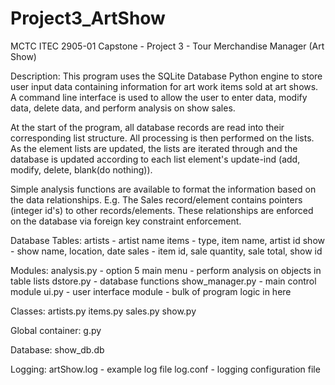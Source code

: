 # Project3_ArtShow
MCTC ITEC 2905-01 Capstone - Project 3 - Tour Merchandise Manager (Art Show)

Description: This program uses the SQLite Database Python engine to store user input data containing
information for art work items sold at art shows. A command line interface is used to allow
the user to enter data, modify data, delete data, and perform analysis on show sales.

At the start of the program, all database records are read into their corresponding list structure.
All processing is then performed on the lists.
As the element lists are updated, the lists are iterated through and the database is updated according
to each list element's update-ind (add, modify, delete, blank(do nothing)).

Simple analysis functions are available to format the information based on the data relationships.
E.g. The Sales record/element contains pointers (integer id's) to other records/elements. These relationships
are enforced on the database via foreign key constraint enforcement.

Database Tables:
    artists - artist name
    items - type, item name, artist id
    show - show name, location, date
    sales - item id, sale quantity, sale total, show id
    
Modules:
    analysis.py - option 5 main menu - perform analysis on objects in table lists
    dstore.py - database functions
    show_manager.py - main control module
    ui.py - user interface module - bulk of program logic in here
    
Classes:
    artists.py
    items.py
    sales.py
    show.py
    
Global container:
    g.py
  
Database:
    show_db.db
    
Logging:
    artShow.log - example log file
    log.conf - logging configuration file
   
